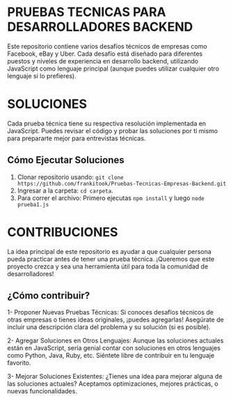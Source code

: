 # PRUEBAS TECNICAS PARA DESARROLLADORES BACKEND

Este repositorio contiene varios desafíos técnicos de empresas como Facebook, eBay y Uber. Cada desafío está diseñado para diferentes puestos y niveles de experiencia en desarrollo backend, utilizando JavaScript como lenguaje principal (aunque puedes utilizar cualquier otro lenguaje si lo prefieres).

# SOLUCIONES

Cada prueba técnica tiene su respectiva resolución implementada en JavaScript. Puedes revisar el código y probar las soluciones por ti mismo para prepararte mejor para entrevistas técnicas.

## Cómo Ejecutar Soluciones

1.  Clonar repositorio usando: `git clone https://github.com/frankitook/Pruebas-Tecnicas-Empresas-Backend.git`
2.  Ingresar a la carpeta: `cd carpeta`.
3.  Para correr el archivo: Primero ejecutas `npm install` y luego `node prueba1.js`

# CONTRIBUCIONES

La idea principal de este repositorio es ayudar a que cualquier persona pueda practicar antes de tener una prueba técnica. ¡Queremos que este proyecto crezca y sea una herramienta útil para toda la comunidad de desarrolladores!

## ¿Cómo contribuir?

1- Proponer Nuevas Pruebas Técnicas: Si conoces desafíos técnicos de otras empresas o tienes ideas originales, ¡puedes agregarlas! Asegúrate de incluir una descripción clara del problema y su solución (si es posible).

2- Agregar Soluciones en Otros Lenguajes: Aunque las soluciones actuales están en JavaScript, sería genial contar con soluciones en otros lenguajes como Python, Java, Ruby, etc. Siéntete libre de contribuir en tu lenguaje favorito.

3- Mejorar Soluciones Existentes: ¿Tienes una idea para mejorar alguna de las soluciones actuales? Aceptamos optimizaciones, mejores prácticas, o nuevas funcionalidades.
